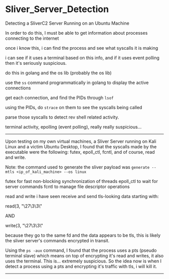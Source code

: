 # Sliver_Server_Detection

Detecting a SliverC2 Server Running on an Ubuntu Machine

In order to do this, I must be able to get information about processes connecting to the internet

once i know this, i can find  the process and see what syscalls it is making

i can see if it uses a terminal based on this info, and if it uses event polling then it's seriously suspicious.



do this in golang and the os lib (probably the os lib)

use the `ss` command programmatically in golang to display the active connections

get each connection, and find the PIDs through `lsof`

using the PIDs, do `strace` on them to see the syscalls being called

parse those syscalls to detect rev shell related activity.

terminal activity, epolling (event polling), really really suspicious...


------------------------------------------------------------------------------------------------

Upon testing on my own virtual machines, a Sliver Server running on Kali Linux and a victim Ubuntu Desktop, I found that the syscalls made by the executable were the following: futex, epoll_ctl, fcntl, and of course, read and write.

Note: the command used to generate the sliver payload was `generate --mtls <ip_of_kali_machine> --os linux`

futex for fast non-blocking synchronization of threads
epoll_ctl to wait for server commands
fcntl to manage file descriptor operations

read and write i have seen receive and send tls-looking data starting with:

read(3, "\27\3\3\\" 

AND

write(3, "\27\3\3\\"

because they go to the same fd and the data appears to be tls, this is likely the sliver server's commands encrypted in transit.

Using the `ps -aux` command, I found that the process uses a pts (pseudo terminal slave) which means on top of encrypting it's read and writes, it also uses the terminal. This is... extremely suspicious. So the idea now is when I detect a process using a pts and encrypting it's traffic with tls, i will kill it.

---------------------------------------------------------------------------------------------------
